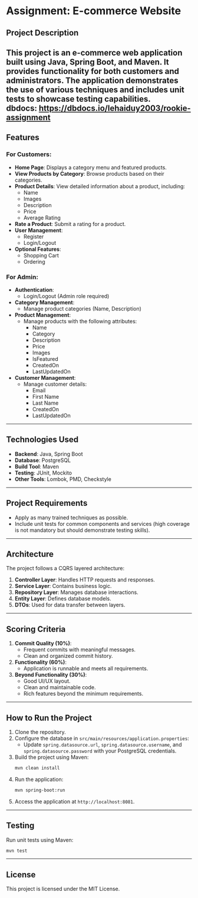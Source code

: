 # Assignment: E-commerce Website

## Project Description
This project is an e-commerce web application built using **Java**, **Spring Boot**, and **Maven**. It provides functionality for both customers and administrators. The application demonstrates the use of various techniques and includes unit tests to showcase testing capabilities.
<br/>
**dbdocs**: https://dbdocs.io/lehaiduy2003/rookie-assignment
---

## Features

### For Customers:
- **Home Page**: Displays a category menu and featured products.
- **View Products by Category**: Browse products based on their categories.
- **Product Details**: View detailed information about a product, including:
    - Name
    - Images
    - Description
    - Price
    - Average Rating
- **Rate a Product**: Submit a rating for a product.
- **User Management**:
    - Register
    - Login/Logout
- **Optional Features**:
    - Shopping Cart
    - Ordering

### For Admin:
- **Authentication**:
    - Login/Logout (Admin role required)
- **Category Management**:
    - Manage product categories (Name, Description)
- **Product Management**:
    - Manage products with the following attributes:
        - Name
        - Category
        - Description
        - Price
        - Images
        - IsFeatured
        - CreatedOn
        - LastUpdatedOn
- **Customer Management**:
    - Manage customer details:
        - Email
        - First Name
        - Last Name
        - CreatedOn
        - LastUpdatedOn

---

## Technologies Used
- **Backend**: Java, Spring Boot
- **Database**: PostgreSQL
- **Build Tool**: Maven
- **Testing**: JUnit, Mockito
- **Other Tools**: Lombok, PMD, Checkstyle

---

## Project Requirements
- Apply as many trained techniques as possible.
- Include unit tests for common components and services (high coverage is not mandatory but should demonstrate testing skills).

---

## Architecture
The project follows a CQRS layered architecture:
1. **Controller Layer**: Handles HTTP requests and responses.
2. **Service Layer**: Contains business logic.
3. **Repository Layer**: Manages database interactions.
4. **Entity Layer**: Defines database models.
5. **DTOs**: Used for data transfer between layers.

---

## Scoring Criteria
1. **Commit Quality (10%)**:
    - Frequent commits with meaningful messages.
    - Clean and organized commit history.
2. **Functionality (60%)**:
    - Application is runnable and meets all requirements.
3. **Beyond Functionality (30%)**:
    - Good UI/UX layout.
    - Clean and maintainable code.
    - Rich features beyond the minimum requirements.

---

## How to Run the Project
1. Clone the repository.
2. Configure the database in `src/main/resources/application.properties`:
    - Update `spring.datasource.url`, `spring.datasource.username`, and `spring.datasource.password` with your PostgreSQL credentials.
3. Build the project using Maven:
   ```bash
   mvn clean install
   ```
4. Run the application:
   ```bash
   mvn spring-boot:run
   ```
5. Access the application at `http://localhost:8081`.

---

## Testing
Run unit tests using Maven:
```bash
mvn test
```

---

## License
This project is licensed under the MIT License.